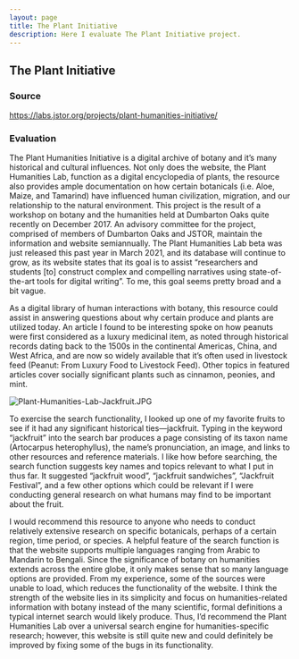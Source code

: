 ```yaml
---
layout: page
title: The Plant Initiative
description: Here I evaluate The Plant Initiative project.
---
```


## The Plant Initiative

### Source

https://labs.jstor.org/projects/plant-humanities-initiative/


### Evaluation

The Plant Humanities Initiative is a digital archive of botany and it’s many historical and cultural influences. Not only does the website, the Plant Humanities Lab, function as a digital encyclopedia of plants, the resource also provides ample documentation on how certain botanicals (i.e. Aloe, Maize, and Tamarind) have influenced human civilization, migration, and our relationship to the natural environment. This project is the result of a workshop on botany and the humanities held at Dumbarton Oaks quite recently on December 2017. An advisory committee for the project, comprised of members of Dumbarton Oaks and JSTOR, maintain the information and website semiannually. The Plant Humanities Lab beta was just released this past year in March 2021, and its database will continue to grow, as its website states that its goal is to assist “researchers and students [to] construct complex and compelling narratives using state-of-the-art tools for digital writing”. To me, this goal seems pretty broad and a bit vague. 

As a digital library of human interactions with botany, this resource could assist in answering questions about why certain produce and plants are utilized today. An article I found to be interesting spoke on how peanuts were first considered as a luxury medicinal item, as noted through historical records dating back to the 1500s in the continental Americas, China, and West Africa, and are now so widely available that it’s often used in livestock feed (Peanut: From Luxury Food to Livestock Feed). Other topics in featured articles cover socially significant plants such as cinnamon, peonies, and mint. 





![Plant-Humanities-Lab-Jackfruit.JPG](attachment:Plant-Humanities-Lab-Jackfruit.JPG)


To exercise the search functionality, I looked up one of my favorite fruits to see if it had any significant historical ties—jackfruit. Typing in the keyword “jackfruit” into the search bar produces a page consisting of its taxon name (Artocarpus heterophyllus), the name’s pronunciation, an image, and links to other resources and reference materials. I like how before searching, the search function suggests key names and topics relevant to what I put in thus far. It suggested “jackfruit wood”, “jackfruit sandwiches”, “Jackfruit Festival”, and a few other options which could be relevant if I were conducting general research on what humans may find to be important about the fruit. 

I would recommend this resource to anyone who needs to conduct relatively extensive research on specific botanicals, perhaps of a certain region, time period, or species. A helpful feature of the search function is that the website supports multiple languages ranging from Arabic to Mandarin to Bengali. Since the significance of botany on humanities extends across the entire globe, it only makes sense that so many language options are provided. From my experience, some of the sources were unable to load, which reduces the functionality of the website. I think the strength of the website lies in its simplicity and focus on humanities-related information with botany instead of the many scientific, formal definitions a typical internet search would likely produce. Thus, I’d recommend the Plant Humanities Lab over a universal search engine for humanities-specific research; however, this website is still quite  new and could definitely be improved by fixing some of the bugs in its functionality. 



```python

```
